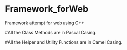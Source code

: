 # Framework_forWeb
Framework attempt for web using C++

#All the Class Methods are in Pascal Casing.

#All the Helper and Utility Functions are in Camel Casing.



